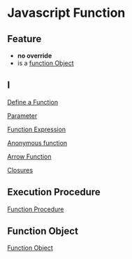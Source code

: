 # Javascript Function

## Feature

- **no override**
- is a [function Object](#function-object)

## I

[Define a Function](javascript-function-definition.md)

[Parameter](javascript-function-arguments.md)

[Function Expression](javascript-function-expression.md)

[Anonymous function](javascript-anonymous-function.md)

[Arrow Function](javascript-arrow-function.md)

[Closures](javascript-closures.md)

## Execution Procedure

[Function Procedure](javascript-function-execution-procedure.md)

## Function Object

[Function Object](javascript-function-object.md)

